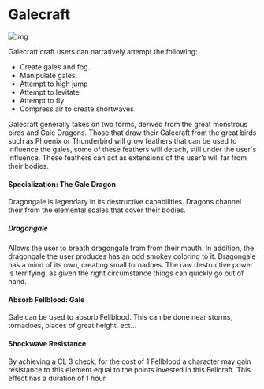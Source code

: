 # Galecraft

![img](Galecraft.png)

Galecraft craft users can narratively attempt the following:

- Create gales and fog.
- Manipulate gales.
- Attempt to high jump
- Attempt to levitate
- Attempt to fly
- Compress air to create shortwaves

Galecraft generally takes on two forms, derived from the great monstrous birds and Gale Dragons. Those that draw their Galecraft from the great birds such as Phoenix or Thunderbird will grow feathers that can be used to influence the gales, some of these feathers will detach, still under the user's influence. These feathers can act as extensions of the user’s will far from their bodies.

#### Specialization: The Gale Dragon

Dragongale is legendary in its destructive capabilities. Dragons channel their from the elemental scales that cover their bodies.

##### Dragongale

Allows the user to breath dragongale from from their mouth. In addition, the dragongale the user produces has an odd smokey coloring to it. Dragongale has a mind of its own, creating small tornadoes. The raw destructive power is terrifying, as given the right circumstance things can quickly go out of hand.

#### Absorb Fellblood: Gale

Gale can be used to absorb Fellblood. This can be done near storms, tornadoes, places of great height, ect...

#### Shockwave Resistance

By achieving a CL 3 check, for the cost of 1 Fellblood a character may gain resistance to this element equal to the points invested in this Fellcraft. This effect has a duration of 1 hour.

